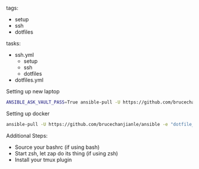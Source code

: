 tags:
  - setup
  - ssh
  - dotfiles

tasks:
  - ssh.yml
    - setup
    - ssh
    - dotfiles
  - dotfiles.yml

Setting up new laptop
```bash
ANSIBLE_ASK_VAULT_PASS=True ansible-pull -U https://github.com/brucechanjianle/ansible --ask-vault-pass -e "enable_decryption=true dotfile_branch=master" --ask-become-pass
```

Setting up docker
```bash
ansible-pull -U https://github.com/brucechanjianle/ansible -e "dotfile_branch=docker"
```

Additional Steps:
- Source your bashrc (if using bash)
- Start zsh, let zap do its thing (if using zsh)
- Install your tmux plugin
